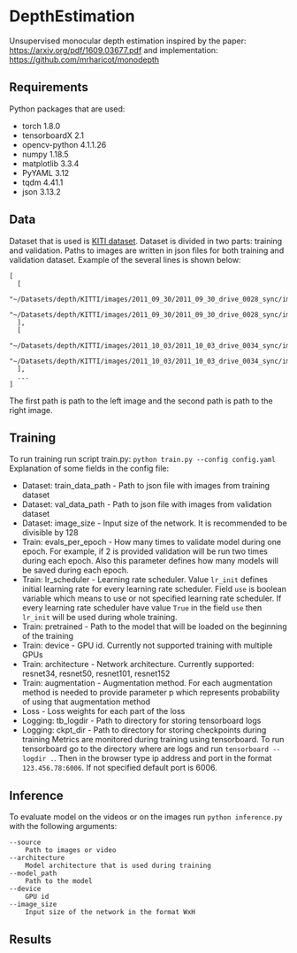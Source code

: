# DepthEstimation
Unsupervised monocular depth estimation inspired by the paper: https://arxiv.org/pdf/1609.03677.pdf and implementation: https://github.com/mrharicot/monodepth
## Requirements
Python packages that are used:
- torch 1.8.0
- tensorboardX 2.1
- opencv-python 4.1.1.26
- numpy 1.18.5
- matplotlib 3.3.4
- PyYAML 3.12
- tqdm 4.41.1
- json 3.13.2

## Data
Dataset that is used is [KITI dataset](http://www.cvlibs.net/datasets/kitti/). Dataset is divided in two parts: training
and validation. Paths to images are written in json files for both training and validation dataset. Example of the 
several lines is shown below:
```
[
  [
    "~/Datasets/depth/KITTI/images/2011_09_30/2011_09_30_drive_0028_sync/image_02/data/0000002322.png",
    "~/Datasets/depth/KITTI/images/2011_09_30/2011_09_30_drive_0028_sync/image_03/data/0000002322.png"
  ],
  [
    "~/Datasets/depth/KITTI/images/2011_10_03/2011_10_03_drive_0034_sync/image_02/data/0000002895.png",
    "~/Datasets/depth/KITTI/images/2011_10_03/2011_10_03_drive_0034_sync/image_03/data/0000002895.png"
  ],
  ...
]
```
The first path is path to the left image and the second path is path to the right image.
## Training
To run training run script train.py: ```python train.py --config config.yaml```
Explanation of some fields in the config file:
- Dataset: train_data_path - Path to json file with images from training dataset
- Dataset: val_data_path - Path to json file with images from validation dataset
- Dataset: image_size - Input size of the network. It is recommended to be divisible by 128
- Train: evals_per_epoch - How many times to validate model during one epoch. For example, if 2 is provided validation 
will be run two times during each epoch. Also this parameter defines how many models will be saved during each epoch.
- Train: lr_scheduler - Learning rate scheduler. Value ```lr_init``` defines initial learning rate for every 
learning rate scheduler. Field ```use``` is boolean variable which means to use or not specified learning rate scheduler.
If every learning rate scheduler have value ```True``` in the field ```use``` then ```lr_init``` will be used during 
whole training.
- Train: pretrained - Path to the model that will be loaded on the beginning of the training
- Train: device - GPU id. Currently not supported training with multiple GPUs
- Train: architecture - Network architecture. Currently supported: resnet34, resnet50, resnet101, resnet152
- Train: augmentation - Augmentation method. For each augmentation method is needed to provide parameter p which 
represents probability of using that augmentation method
- Loss - Loss weights for each part of the loss
- Logging: tb_logdir - Path to directory for storing tensorboard logs
- Logging: ckpt_dir - Path to directory for storing checkpoints during training
Metrics are monitored during training using tensorboard. To run tensorboard go to the directory where are logs and run 
```tensorboard --logdir .```. Then in the browser type ip address and port in the format ```123.456.78:6006```.
If not specified default port is 6006.
## Inference
To evaluate model on the videos or on the images run ```python inference.py``` with the following arguments:
```
--source 
    Path to images or video
--architecture
    Model architecture that is used during training
--model_path 
    Path to the model
--device 
    GPU id
--image_size 
    Input size of the network in the format WxH
```
## Results
